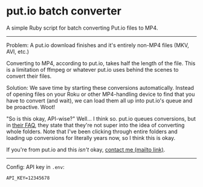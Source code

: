 put.io batch converter
===

A simple Ruby script for batch converting Put.io files to MP4.

---

Problem: A put.io download finishes and it's entirely non-MP4 files (MKV, AVI, etc.)

Converting to MP4, according to put.io, takes half the length of the file. This is a limitation of ffmpeg or whatever put.io uses behind the scenes to convert their files.

Solution: We save time by starting these conversions automatically. Instead of opening files on your Roku or other MP4-handling device to find that you have to convert (and wait), we can load them all up into put.io's queue and be proactive. Woot!

"So is this okay, API-wise?" Well... I think so. put.io queues conversions, but in [their FAQ](http://faq.put.io/#convertall), they state that they're not super into the idea of converting whole folders. Note that I've been clicking through entire folders and loading up conversions for literally years now, so I think this is okay.

If you're from put.io and this *isn't* okay, [contact me (mailto link)](mailto:kristian@kristianfreeman.com).

---

Config: API key in `.env`:

```
API_KEY=12345678
```

